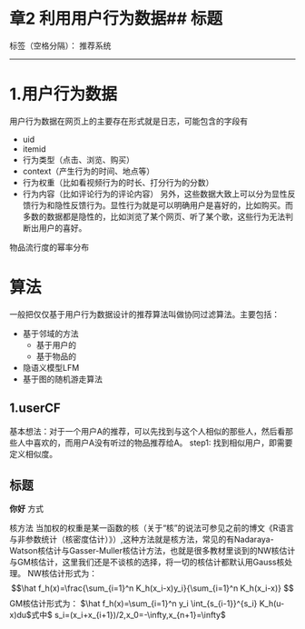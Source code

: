 # 章2 利用用户行为数据## 标题 ##

标签（空格分隔）： 推荐系统

---


# 1.用户行为数据
用户行为数据在网页上的主要存在形式就是日志，可能包含的字段有

* uid
* itemid
* 行为类型（点击、浏览、购买）
* context（产生行为的时间、地点等）
* 行为权重（比如看视频行为的时长、打分行为的分数）
* 行为内容（比如评论行为的评论内容）
另外，这些数据大致上可以分为显性反馈行为和隐性反馈行为。显性行为就是可以明确用户是喜好的，比如购买。而多数的数据都是隐性的，比如浏览了某个网页、听了某个歌，这些行为无法判断出用户的喜好。

物品流行度的幂率分布

# 算法
一般把仅仅基于用户行为数据设计的推荐算法叫做协同过滤算法。主要包括：

* 基于邻域的方法
    * 基于用户的
    * 基于物品的
* 隐语义模型LFM
* 基于图的随机游走算法

## 1.userCF
基本想法：对于一个用户A的推荐，可以先找到与这个人相似的那些人，然后看那些人中喜欢的，而用户A没有听过的物品推荐给A。
step1: 找到相似用户，即需要定义相似度。

标题
--


**你好**
方式



核方法
当加权的权重是某一函数的核（关于“核”的说法可参见之前的博文《R语言与非参数统计（核密度估计）》）,这种方法就是核方法，常见的有Nadaraya-Watson核估计与Gasser-Muller核估计方法，也就是很多教材里谈到的NW核估计与GM核估计，这里我们还是不谈核的选择，将一切的核估计都默认用Gauss核处理。
NW核估计形式为：
$$\hat f_h(x)=\frac{\sum_{i=1}^n K_h(x_i-x)y_i}{\sum_{i=1}^n K_h(x_i-x)} $$
GM核估计形式为：
$\hat f_h(x)=\sum_{i=1}^n y_i \int_{s_{i-1}}^{s_i} K_h(u-x)du$式中$ s_i=(x_i+x_{i+1})/2,x_0=-\infty,x_{n+1}=\infty$


